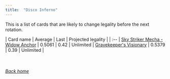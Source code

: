 ```yaml
---
title:  "Disco Inferno"
---
```


This is a list of cards that are likely to change legality before the next rotation.

| Card name | Average | Last | Projected legality |
| :-- |
[Sky Striker Mecha - Widow Anchor](https://db.ygoprodeck.com/card/?search=Sky%20Striker%20Mecha%20-%20Widow%20Anchor) | 0.5061 | 0.42 | Unlimited |
[Gravekeeper's Visionary](https://db.ygoprodeck.com/card/?search=Gravekeeper's%20Visionary) | 0.5379 | 0.39 | Unlimited |

<br>

###### [Back home](index)